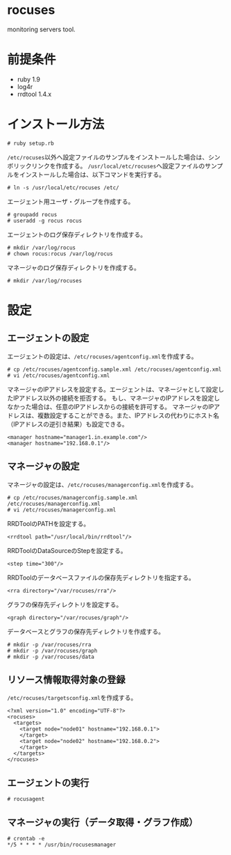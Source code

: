 rocuses
=======

monitoring servers tool.

# 前提条件

* ruby 1.9
* log4r
* rrdtool 1.4.x

# インストール方法

    # ruby setup.rb

`/etc/rocuses`以外へ設定ファイルのサンプルをインストールした場合は、シンボリックリンクを作成する。
`/usr/local/etc/rocuses`へ設定ファイルのサンプルをインストールした場合は、以下コマンドを実行する。

    # ln -s /usr/local/etc/rocuses /etc/

エージェント用ユーザ・グループを作成する。

    # groupadd rocus
    # useradd -g rocus rocus

エージェントのログ保存ディレクトリを作成する。

    # mkdir /var/log/rocus
    # chown rocus:rocus /var/log/rocus

マネージャのログ保存ディレクトリを作成する。

    # mkdir /var/log/rocuses

# 設定
## エージェントの設定
エージェントの設定は、`/etc/rocuses/agentconfig.xml`を作成する。

    # cp /etc/rocuses/agentconfig.sample.xml /etc/rocuses/agentconfig.xml
    # vi /etc/rocuses/agentconfig.xml

マネージャのIPアドレスを設定する。エージェントは、マネージャとして設定したIPアドレス以外の接続を拒否する。
もし、マネージャのIPアドレスを設定しなかった場合は、任意のIPアドレスからの接続を許可する。
マネージャのIPアドレスは、複数設定することができる。また、IPアドレスの代わりにホスト名（IPアドレスの逆引き結果）も設定できる。

    <manager hostname="manager1.in.example.com"/>
    <manager hostname="192.168.0.1"/>

## マネージャの設定
マネージャの設定は、`/etc/rocuses/managerconfig.xml`を作成する。

    # cp /etc/rocuses/managerconfig.sample.xml /etc/rocuses/managerconfig.xml
    # vi /etc/rocuses/managerconfig.xml

RRDToolのPATHを設定する。

    <rrdtool path="/usr/local/bin/rrdtool"/>

RRDToolのDataSourceのStepを設定する。

    <step time="300"/>

RRDToolのデータベースファイルの保存先ディレクトリを指定する。

    <rra directory="/var/rocuses/rra"/>

グラフの保存先ディレクトリを設定する。

    <graph directory="/var/rocuses/graph"/>

データベースとグラフの保存先ディレクトリを作成する。

    # mkdir -p /var/rocuses/rra
    # mkdir -p /var/rocuses/graph
    # mkdir -p /var/rocuses/data

## リソース情報取得対象の登録

`/etc/rocuses/targetsconfig.xml`を作成する。

    <?xml version="1.0" encoding="UTF-8"?>
    <rocuses>
      <targets>
        <target node="node01" hostname="192.168.0.1">
        </target>
        <target node="node02" hostname="192.168.0.2">
        </target>
      </targets>
    </rocuses>


## エージェントの実行

    # rocusagent

## マネージャの実行（データ取得・グラフ作成）

    # crontab -e
    */5 * * * * /usr/bin/rocusesmanager

